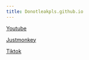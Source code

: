 ```yaml
---
title: Donotleakpls.github.io
--- 
```


 [Youtube](https://www.youtube.com)


[Justmonkey](Https://justmonkey.vercel.app)


[Tiktok](Https://tiktok.com)


